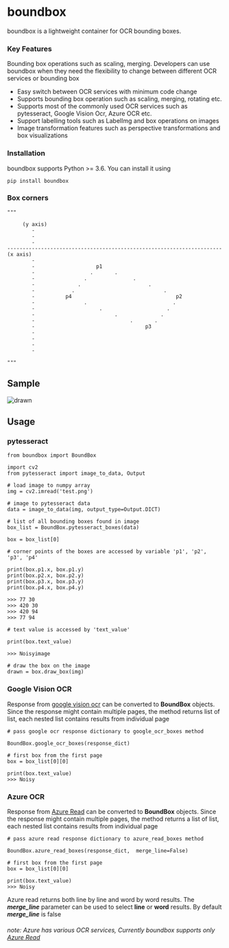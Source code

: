 # boundbox

boundbox is a lightweight container for OCR bounding boxes. 



### Key Features
Bounding box operations such as scaling, merging. Developers can use boundbox when they need the flexibility
to change between different OCR services or bounding box 
* Easy switch between OCR services with minimum code change
* Supports bounding box operation such as scaling, merging, rotating etc.
* Supports most of the commonly used OCR services such as 
  pytesseract, Google Vision Ocr, Azure OCR etc.
* Support labelling tools such as LabelImg and box operations on images  
* Image transformation features such as perspective transformations and box visualizations
  

### Installation
boundbox supports Python >= 3.6. You can install it using

    pip install boundbox

### Box corners



    """

         (y axis)
            -
            -
            -
    ----------------------------------------------------------------------  (x axis)
            -
            -                    p1
            -                  .       .
            -                .               .
            -              .                      .
            -            .                             .
            -          p4                                  p2
            -                .                            .
            -                     .                     .
            -                          .              .
            -                               .       .
            -                                    p3
            -
            -
            -
            -
        
    """

## Sample



![drawn](https://user-images.githubusercontent.com/50582261/129756043-61029488-1fb2-4055-a0ac-04f1a3211ffd.png)



## Usage



### pytesseract

    from boundbox import BoundBox

    import cv2
    from pytesseract import image_to_data, Output
    
    # load image to numpy array
    img = cv2.imread('test.png')
    
    # image to pytesseract data
    data = image_to_data(img, output_type=Output.DICT)
    
    # list of all bounding boxes found in image
    box_list = BoundBox.pytesseract_boxes(data)
    
    box = box_list[0]

    # corner points of the boxes are accessed by variable 'p1', 'p2', 'p3', 'p4'

    print(box.p1.x, box.p1.y)
    print(box.p2.x, box.p2.y)
    print(box.p3.x, box.p3.y)
    print(box.p4.x, box.p4.y)

    >>> 77 30
    >>> 420 30
    >>> 420 94
    >>> 77 94

    # text value is accessed by 'text_value' 

    print(box.text_value)

    >>> Noisyimage
    
    # draw the box on the image
    drawn = box.draw_box(img)

### Google Vision OCR

Response from [google vision ocr](https://cloud.google.com/vision/docs/ocr) can be converted to **BoundBox** objects. 
Since the response might contain multiple pages, the method returns list of list, each nested list contains results 
from individual page

    # pass google ocr response dictionary to google_ocr_boxes method

    BoundBox.google_ocr_boxes(response_dict)
    
    # first box from the first page
    box = box_list[0][0]

    print(box.text_value)
    >>> Noisy


### Azure OCR

Response from [Azure Read](https://centraluseuap.dev.cognitive.microsoft.com/docs/services/computer-vision-v3-2/operations/5d986960601faab4bf452005)
can be converted to **BoundBox** objects. Since the response might contain multiple pages, the method
returns a list of list, each nested list contains results from individual page

    # pass azure read response dictionary to azure_read_boxes method

    BoundBox.azure_read_boxes(response_dict,  merge_line=False)
    
    # first box from the first page
    box = box_list[0][0]

    print(box.text_value)
    >>> Noisy

Azure read returns both line by line and word by word results.
The ***merge_line*** parameter can be used to select **line** or **word** results.
 By default ***merge_line*** is false

###### note: Azure has various OCR services, Currently boundbox supports only [Azure Read](https://centraluseuap.dev.cognitive.microsoft.com/docs/services/computer-vision-v3-2/operations/5d986960601faab4bf452005)





